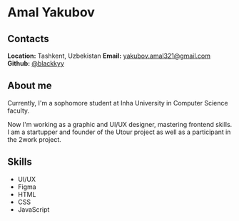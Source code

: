 # Amal Yakubov

## Contacts

**Location:** Tashkent, Uzbekistan
**Email:** yakubov.amal321@gmail.com 
**Github:** [@blackkyy](https://github.com/blackkyy)

## About me

Currently, I'm a sophomore student at Inha University in Computer Science faculty.

Now I'm working as a graphic and UI/UX designer, mastering frontend skills. I am a startupper and founder of the Utour project as well as a participant in the 2work project.

## Skills

* UI/UX
* Figma
* HTML
* CSS
* JavaScript
